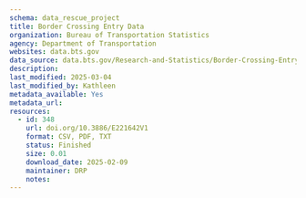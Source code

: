```yaml
---
schema: data_rescue_project 
title: Border Crossing Entry Data
organization: Bureau of Transportation Statistics
agency: Department of Transportation
websites: data.bts.gov
data_source: data.bts.gov/Research-and-Statistics/Border-Crossing-Entry-Data/keg4-3bc2/about_data
description: 
last_modified: 2025-03-04
last_modified_by: Kathleen
metadata_available: Yes
metadata_url: 
resources:
  - id: 348
    url: doi.org/10.3886/E221642V1
    format: CSV, PDF, TXT
    status: Finished
    size: 0.01
    download_date: 2025-02-09
    maintainer: DRP
    notes: 
---
```

